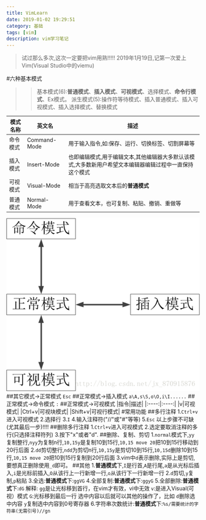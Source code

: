 ```yaml
---
title: VimLearn
date: 2019-01-02 19:29:51
category: 基础
tags: [vim]
description: vim学习笔记
---
```


>试过那么多次,这次一定要把vim用熟!!!!!
2019年1月19日,记第一次爱上Vim(Visual Studio中的viemu)    

#六种基本模式
>>基本模式(6):**普通模式**、**插入模式**、**可视模式**、选择模式、**命令行模式**、Ex模式。
派生模式(5):操作符等待模式、插入普通模式、插入可视模式、插入选择模式、替换模式

|模式名称|英文名|描述|
|------|------|-----|
|命令模式|Command-Mode|用于输入指令,如:保存、运行、切换标签、切割屏幕等|
|插入模式|Insert-Mode|也即编辑模式,用于编辑文本,其他编辑器大多默认该模式,大多数新用户希望文本编辑器编辑过程中一直保持这个模式|
|可视模式|Visual-Mode|相当于高亮选取文本后的**普通模式**|
|普通模式|Normal-Mode|用于查看文本，也可复制、粘贴、撤销、重做等|
![](/img/transfer.gif)
##其它模式->正常模式
`Esc`
##正常模式->插入模式
`a\A,s\S,o\O,i\I......`
##正常模式->命令模式
`:`
##正常模式->可视模式
|指令|描述|
|:----:|:----:|
|v|可视模式|
|Ctrl+v|可视块模式|
|Shift+v|可视行模式|
#常用功能
##多行注释
1.`Ctrl+v`进入可视模式
2.选择行
3.`I`
4.输入注释符("//"或"#"等等)
5.`Esc`
以上步骤不可缺(尤其最后一步)!!!!
##删除多行注释
1.`Ctrl+v`进入可视模式
2.选定要取消注释的多行(只选择注释符列)
3.按下"x"或者"d". 
##删除、复制、剪切
1.`normal`模式下,`yy`复制整行,`nyy`为复制n行,`10,15y`是复制10到15行,`10,15 move 20`把10到15行移动到20行后面
2.`dd`剪切整行,`ndd`为剪切n行,`10,15y`是剪切10到15行,`10,15d`删除10到15行,`10,15 move 20`把10到15行复制到20行后面
3.vim中`d`表示删除,实际上是剪切,要想真正删除使用`_d`即可。
##其他
1.**普通模式**下,`I`是行首,`A`是行尾,`a`是从光标后插入,`i`是光标前插入,`O`从该行上一行新增一行,`o`从该行下一行新增一行
2.`d`剪切,`y`复制,`p`粘贴
3.全选:**普通模式**下:`ggVG`
4.全部复制:**普通模式**下:`ggyG`
5.全部删除:**普通模式**下:`dG`
解释:
`gg`是让光标移到首行，在vim才有效，vi中无效 
`v`:是进入Visual(可视）模式 
`G`:光标移到最后一行 
选中内容以后就可以其他的操作了，比如 
`d`删除选中内容 
`y`复制选中内容到0号寄存器 
6.字符串次数统计:**普通模式**下:`%s/需要统计的字符串(无需引号)//gn`
